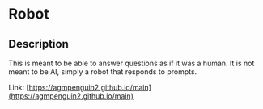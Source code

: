 # Robot
## Description
This is meant to be able to answer questions as if it was a human. It is not meant to be AI, simply a robot that responds to prompts.

Link: [https://agmpenguin2.github.io/main](https://agmpenguin2.github.io/main)
